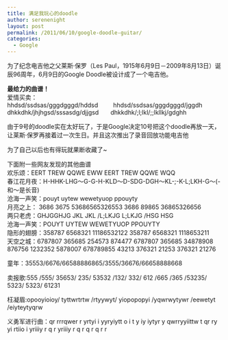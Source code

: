 ```yaml
---
title: 满足我玩心的doodle
author: serenenight
layout: post
permalink: /2011/06/10/google-doodle-guitar/
categories:
  - Google
---
```

为了纪念电吉他之父莱斯·保罗（Les Paul，1915年6月9日－2009年8月13日）诞辰96周年，6月9日的Google Doodle被设计成了一个电吉他。  
  
**最给力的曲谱！**  
爱情买卖：  
hhdsd/ssdsas/gggdgggd/hddsd         hhdsd/ssdsas/gggdgggd/jggdh  
dhkkdhk/jhjhgsd/sssasdg/djjgsd       dhkkdhk/;l;lkl/;;lkllkj/gdghh

由于9号的doodle实在太好玩了，于是Google决定10号把这个doodle再放一天，让莱斯·保罗再接着过一次生日。并且这次推出了录音回放功能电吉他  
  
为了自己以后也有得玩就果断收藏了~

下面附一些网友发现的其他曲谱  
欢乐颂：EERT TREW QQWE EWW EERT TREW QQWE WQQ  
春江花月夜：H-HHK-LHG～G-G-H-KLD～D-SDG-DGH～KL-;-K-L;LKH-G～(-和～是长音)  
沧海一声笑：pouyt uytew wewetyuop ppouyty  
月亮之上： 3686 3675 53686565326553 3686 89865 36865326656  
两只老虎：GHJGGHJG JKL JKL /L;LKJG L;LKJG /HSG HSG  
沧海一声笑：POUYT UYTEW WEWETYUOP PPOUYTY  
隐形的翅膀：358787 6568321 11186532122 358787 6568321 1118653211  
天空之城：6787807 365685 254573 874477 6787807 365685 34878908 876756 1232352 5878007 678789855 43213 376321 21253 376321 21276

童年：35553/6676/66588886865/3555/36676/66658888668

卖报歌:555 /555/ 35653/ 235/ 53532 /132/ 332/ 612 /665 /365 /53235/ 5323/ 5323/ 61231

枉凝眉:opooyioioy/ tyttwrtrtw /rtyywyt/ yiopopopyi /yqwrwytywr /eewetyt /eiyteytyqrw

义勇军进行曲：qr rrrqwer r yrtyi i yyryiytt o i t y iy iytyr y qwrryyiittw t qr ry yi rtiio i yriiiy r q r yriiiy r q r q r q r r

&nbsp;